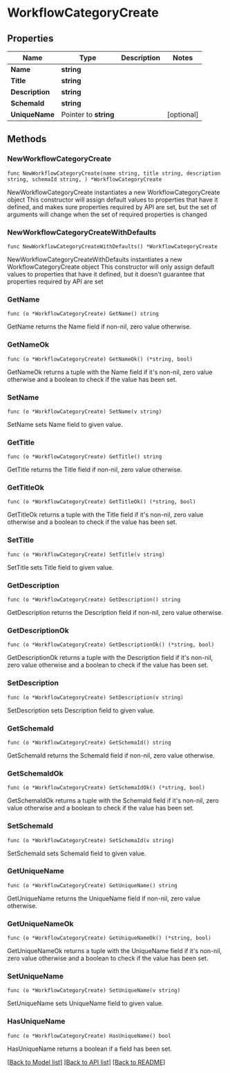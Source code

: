 # WorkflowCategoryCreate

## Properties

Name | Type | Description | Notes
------------ | ------------- | ------------- | -------------
**Name** | **string** |  | 
**Title** | **string** |  | 
**Description** | **string** |  | 
**SchemaId** | **string** |  | 
**UniqueName** | Pointer to **string** |  | [optional] 

## Methods

### NewWorkflowCategoryCreate

`func NewWorkflowCategoryCreate(name string, title string, description string, schemaId string, ) *WorkflowCategoryCreate`

NewWorkflowCategoryCreate instantiates a new WorkflowCategoryCreate object
This constructor will assign default values to properties that have it defined,
and makes sure properties required by API are set, but the set of arguments
will change when the set of required properties is changed

### NewWorkflowCategoryCreateWithDefaults

`func NewWorkflowCategoryCreateWithDefaults() *WorkflowCategoryCreate`

NewWorkflowCategoryCreateWithDefaults instantiates a new WorkflowCategoryCreate object
This constructor will only assign default values to properties that have it defined,
but it doesn't guarantee that properties required by API are set

### GetName

`func (o *WorkflowCategoryCreate) GetName() string`

GetName returns the Name field if non-nil, zero value otherwise.

### GetNameOk

`func (o *WorkflowCategoryCreate) GetNameOk() (*string, bool)`

GetNameOk returns a tuple with the Name field if it's non-nil, zero value otherwise
and a boolean to check if the value has been set.

### SetName

`func (o *WorkflowCategoryCreate) SetName(v string)`

SetName sets Name field to given value.


### GetTitle

`func (o *WorkflowCategoryCreate) GetTitle() string`

GetTitle returns the Title field if non-nil, zero value otherwise.

### GetTitleOk

`func (o *WorkflowCategoryCreate) GetTitleOk() (*string, bool)`

GetTitleOk returns a tuple with the Title field if it's non-nil, zero value otherwise
and a boolean to check if the value has been set.

### SetTitle

`func (o *WorkflowCategoryCreate) SetTitle(v string)`

SetTitle sets Title field to given value.


### GetDescription

`func (o *WorkflowCategoryCreate) GetDescription() string`

GetDescription returns the Description field if non-nil, zero value otherwise.

### GetDescriptionOk

`func (o *WorkflowCategoryCreate) GetDescriptionOk() (*string, bool)`

GetDescriptionOk returns a tuple with the Description field if it's non-nil, zero value otherwise
and a boolean to check if the value has been set.

### SetDescription

`func (o *WorkflowCategoryCreate) SetDescription(v string)`

SetDescription sets Description field to given value.


### GetSchemaId

`func (o *WorkflowCategoryCreate) GetSchemaId() string`

GetSchemaId returns the SchemaId field if non-nil, zero value otherwise.

### GetSchemaIdOk

`func (o *WorkflowCategoryCreate) GetSchemaIdOk() (*string, bool)`

GetSchemaIdOk returns a tuple with the SchemaId field if it's non-nil, zero value otherwise
and a boolean to check if the value has been set.

### SetSchemaId

`func (o *WorkflowCategoryCreate) SetSchemaId(v string)`

SetSchemaId sets SchemaId field to given value.


### GetUniqueName

`func (o *WorkflowCategoryCreate) GetUniqueName() string`

GetUniqueName returns the UniqueName field if non-nil, zero value otherwise.

### GetUniqueNameOk

`func (o *WorkflowCategoryCreate) GetUniqueNameOk() (*string, bool)`

GetUniqueNameOk returns a tuple with the UniqueName field if it's non-nil, zero value otherwise
and a boolean to check if the value has been set.

### SetUniqueName

`func (o *WorkflowCategoryCreate) SetUniqueName(v string)`

SetUniqueName sets UniqueName field to given value.

### HasUniqueName

`func (o *WorkflowCategoryCreate) HasUniqueName() bool`

HasUniqueName returns a boolean if a field has been set.


[[Back to Model list]](../README.md#documentation-for-models) [[Back to API list]](../README.md#documentation-for-api-endpoints) [[Back to README]](../README.md)


